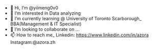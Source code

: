 - 👋 Hi, I’m @yiimeng0v0
- 👀 I’m interested in Data analyzing
- 🌱 I’m currently learning @ University of Toronto Scarborough_ BBA(Management & IT Specialist)
- 💞️ I’m looking to collaborate on ...
- 📫 How to reach me_ Linkedin: https://www.linkedin.com/in/azora Instagram:@azora.zh

<!---
yiimeng0v0/yiimeng0v0 is a ✨ special ✨ repository because its `README.md` (this file) appears on your GitHub profile.
You can click the Preview link to take a look at your changes.
--->
